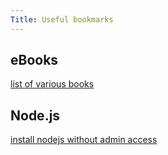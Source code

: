 ```yaml
---
Title: Useful bookmarks
---
```



## eBooks
[list of various books](http://www.open-open.com/lib/view/open1387100263499.html)
## Node.js

[install nodejs without admin access](http://abdelraoof.com/blog/2014/11/11/install-nodejs-without-admin-rights/)

